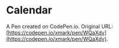 # Calendar

A Pen created on CodePen.io. Original URL: [https://codepen.io/xmark/pen/WQaXdv](https://codepen.io/xmark/pen/WQaXdv).


